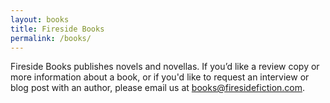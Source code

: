 ```yaml
---
layout: books
title: Fireside Books
permalink: /books/
---
```


Fireside Books publishes novels and novellas. If you’d like a review copy or more information about a book, or if you'd like to request an interview or blog post with an author, please email us at [books@firesidefiction.com](mailto:books@firesidefiction.com).
